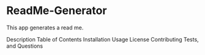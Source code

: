 # ReadMe-Generator

This app generates a read me.

Description
Table of Contents 
Installation 
Usage 
License 
Contributing 
Tests, and Questions
